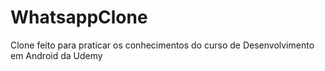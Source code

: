 # WhatsappClone
Clone feito para praticar os conhecimentos do curso de Desenvolvimento em Android da Udemy 
